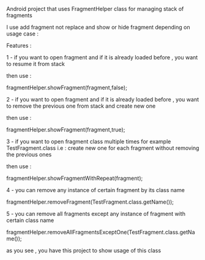 Android project that uses FragmentHelper class for managing stack of fragments

I use add fragment not replace and show or hide fragment depending on usage case :

Features :

1 - if you want to open fragment and if it is already loaded before , you want to resume it from stack

then use :

 fragmentHelper.showFragment(fragment,false);

 2 -  if you want to open fragment and if it is already loaded before , you want to remove the previous one from stack and create new one

then use :

 fragmentHelper.showFragment(fragment,true);


3 -  if you want to open fragment class multiple times for example TestFragment.class i.e : create new one for each fragment without removing the previous ones

then use :

fragmentHelper.showFragmentWithRepeat(fragment);

 
4 - you can remove any instance of certain fragment by its class name

  fragmentHelper.removeFragment(TestFragment.class.getName());
 
5 - you can remove all fragments except any instance of fragment with certain class name

 fragmentHelper.removeAllFragmentsExceptOne(TestFragment.class.getName());


as you see , you have this project to show usage of this class
